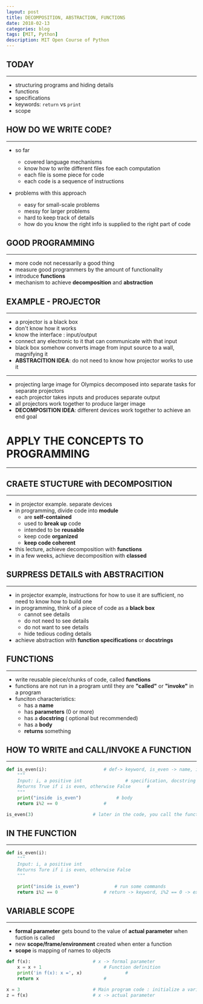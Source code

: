 ```yaml
---
layout: post
title: DECOMPOSITION, ABSTRACTION, FUNCTIONS
date: 2018-02-13
categories: blog
tags: [MIT, Python]
description: MIT Open Course of Python
---
```


## TODAY
------
* structuring programs and hiding details
* functions
* specifications
* keywords: `return` vs `print`
* scope

## HOW DO WE WRITE CODE?
------
* so far
  - covered language mechanisms
  - know how to write different files foe each computation
  - each file is some piece for code
  - each code is a sequence of instructions

* problems with this approach
  - easy for small-scale problems
  - messy for larger problems
  - hard to keep track of details
  - how do you know the right info is supplied to the right part of code

## GOOD PROGRAMMING
------
* more code not necessarily a good thing
* measure good programmers by the amount of functionality
* introduce **functions**
* mechanism to achieve **decomposition** and **abstraction**

## EXAMPLE - PROJECTOR
------
* a projector is a black box
* don't know how it works
* know the interface : input/output
* connect any electronic to it that can communicate with that input
* black box somehow converts image from input source to a wall, magnifying it
* **ABSTRACITION IDEA**: do not need to know how projector works to use it 

------
* projecting large image for Olympics decomposed into separate tasks for separate projectors
* each projector takes inputs and produces separate output
* all projectors work together to produce larger image
* **DECOMPOSITION IDEA**: different devices work together to achieve an end goal

# APPLY THE CONCEPTS TO PROGRAMMING
------
## CRAETE STUCTURE with DECOMPOSITION
------
* in projector example. separate devices
* in programming, divide code into **module**
  - are **self-contained**
  - used to **break up** code
  - intended to be **reusable**
  - keep code **organized**
  - **keep code coherent**
* this lecture, achieve decomposition with **functions**
* in a few weeks, achieve decomposition with **classed**

## SURPRESS DETAILS with ABSTRACITION
------
* in projector example, instructions for how to use it are sufficient, no need to know how to build one
* in programming, think of a piece of code as a **black box**
  - cannot see details
  - do not need to see details
  - do not want to see details
  - hide tedious coding details
* achieve abstraction with **function specifications** or **docstrings**

## FUNCTIONS
------
* write reusable piece/chunks of code, called **functions**
* functions are not run in a program until they are **"called"** or **"invoke"** in a program
* funciton characteristics:
  - has a **name**
  - has **parameters** (0 or more)
  - has a **docstring** ( optional but recommended)
  - has a **body**
  - **returns** something

## HOW TO WRITE and CALL/INVOKE A FUNCTION
------

```python
def is_even(i):						# def-> keyword, is_even -> name, i -> parameter or arguments
    """
    Input: i, a positive int				# specification, docstring
    Returns True if i is even, otherwise False		# 
    """
    print("inside　is_even")				# body
    return i%2 == 0					#

is_even(3)						# later in the code, you call the function using its name and values for parameters
```

## IN THE FUNCTION
------

```python
def is_even(i):
    """
    Input: i, a positive int
    Returns Ture if i is even, otherwise False
    """

    print("inside is_even")				# run some commands
    return i%2 == 0					# return -> keyword, i%2 == 0 -> expression evaluate and return
```

## VARIABLE SCOPE
------
* **formal parameter** gets bound to the value of **actual parameter** when fuction is called
* new **scope/frame/environment** created when enter a function
* **scope** is mapping of names to objects

```python
def f(x):						# x -> formal parameter
    x = x + 1						# Function definition
    print('in f(x): x =', x)				#
    return x						#

x = 3							# Main program code : initialize a variable x, makes a function call f(x), assigns return of function to variable z
z = f(x)						# x -> actual parameter
```

